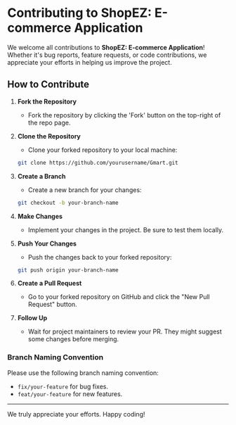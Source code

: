 # Contributing to ShopEZ: E-commerce Application

We welcome all contributions to **ShopEZ: E-commerce Application**! Whether it's bug reports, feature requests, or code contributions, we appreciate your efforts in helping us improve the project.

## How to Contribute

1. **Fork the Repository**
   - Fork the repository by clicking the 'Fork' button on the top-right of the repo page.
2. **Clone the Repository**

   - Clone your forked repository to your local machine:

   ```bash
   git clone https://github.com/yourusername/Gmart.git
   ```

3. **Create a Branch**

   - Create a new branch for your changes:

   ```bash
   git checkout -b your-branch-name
   ```

4. **Make Changes**

   - Implement your changes in the project. Be sure to test them locally.

5. **Push Your Changes**

   - Push the changes back to your forked repository:

   ```bash
   git push origin your-branch-name
   ```

6. **Create a Pull Request**

   - Go to your forked repository on GitHub and click the "New Pull Request" button.

7. **Follow Up**
   - Wait for project maintainers to review your PR. They might suggest some changes before merging.

### Branch Naming Convention

Please use the following branch naming convention:

- `fix/your-feature` for bug fixes.
- `feat/your-feature` for new features.

---

We truly appreciate your efforts. Happy coding!
